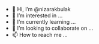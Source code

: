 - 👋 Hi, I’m @nizarakbulak
- 👀 I’m interested in ...
- 🌱 I’m currently learning ...
- 💞️ I’m looking to collaborate on ...
- 📫 How to reach me ...

<!---
nizarakbulak/nizarakbulak is a ✨ special ✨ repository because its `README.md` (this file) appears on your GitHub profile.
You can click the Preview link to take a look at your changes.
--->

